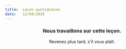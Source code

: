 ```yaml
---
title:  Leçon quotidienne
date:   12/04/2019
---
```


### <center>Nous travaillons sur cette leçon.</center>
<center>Revenez plus tard, s'il vous plaît.</center>